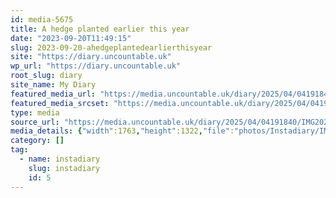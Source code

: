 ```yaml
---
id: media-5675
title: A hedge planted earlier this year
date: "2023-09-20T11:49:15"
slug: 2023-09-20-ahedgeplantedearlierthisyear
site: "https://diary.uncountable.uk"
wp_url: "https://diary.uncountable.uk"
root_slug: diary
site_name: My Diary
featured_media_url: "https://media.uncountable.uk/diary/2025/04/04191840/IMG20230920124915.webp"
featured_media_srcset: "https://media.uncountable.uk/diary/2025/04/04191840/IMG20230920124915-300x225.webp 300w, https://media.uncountable.uk/diary/2025/04/04191840/IMG20230920124915-1024x768.webp 1024w, https://media.uncountable.uk/diary/2025/04/04191840/IMG20230920124915-150x150.webp 150w, https://media.uncountable.uk/diary/2025/04/04191840/IMG20230920124915-640x480.webp 640w, https://media.uncountable.uk/diary/2025/04/04191840/IMG20230920124915.webp 1763w"
type: media
source_url: "https://media.uncountable.uk/diary/2025/04/04191840/IMG20230920124915.webp"
media_details: {"width":1763,"height":1322,"file":"photos/Instadiary/IMG20230920124915.webp","filesize":200310,"sizes":{"medium":{"file":"IMG20230920124915-300x225.webp","width":300,"height":225,"filesize":28148,"mime_type":"image/webp","source_url":"https://media.uncountable.uk/diary/2025/04/04191840/IMG20230920124915-300x225.webp"},"large":{"file":"IMG20230920124915-1024x768.webp","width":1024,"height":768,"filesize":255614,"mime_type":"image/webp","source_url":"https://media.uncountable.uk/diary/2025/04/04191840/IMG20230920124915-1024x768.webp"},"thumbnail":{"file":"IMG20230920124915-150x150.webp","width":150,"height":150,"filesize":9854,"mime_type":"image/webp","source_url":"https://media.uncountable.uk/diary/2025/04/04191840/IMG20230920124915-150x150.webp"},"mobwidth":{"file":"IMG20230920124915-640x480.webp","width":640,"height":480,"filesize":119302,"mime_type":"image/webp","source_url":"https://media.uncountable.uk/diary/2025/04/04191840/IMG20230920124915-640x480.webp"},"full":{"file":"IMG20230920124915.webp","width":1763,"height":1322,"mime_type":"image/webp","source_url":"https://media.uncountable.uk/diary/2025/04/04191840/IMG20230920124915.webp"}},"image_meta":{"aperture":"0","credit":"","camera":"","caption":"","created_timestamp":"0","copyright":"","focal_length":"0","iso":"0","shutter_speed":"0","title":"","orientation":"0","keywords":[]}}
category: []
tag:
  - name: instadiary
    slug: instadiary
    id: 5
---
```


